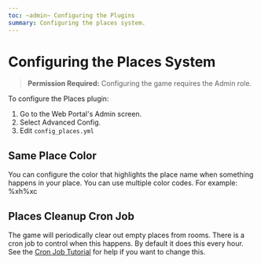 ```yaml
---
toc: ~admin~ Configuring the Plugins
summary: Configuring the places system.
---
```

# Configuring the Places System

> **Permission Required:** Configuring the game requires the Admin role.

To configure the Places plugin:

1. Go to the Web Portal's Admin screen.  
2. Select Advanced Config.
3. Edit `config_places.yml`

## Same Place Color

You can configure the color that highlights the place name when something happens in your place. You can use multiple color codes.  For example: \%xh\%xc

## Places Cleanup Cron Job

The game will periodically clear out empty places from rooms.  There is a cron job to control when this happens.  By default it does this every hour.  See the [Cron Job Tutorial](http://www.aresmush.com/tutorials/configuring-cron) for help if you want to change this.